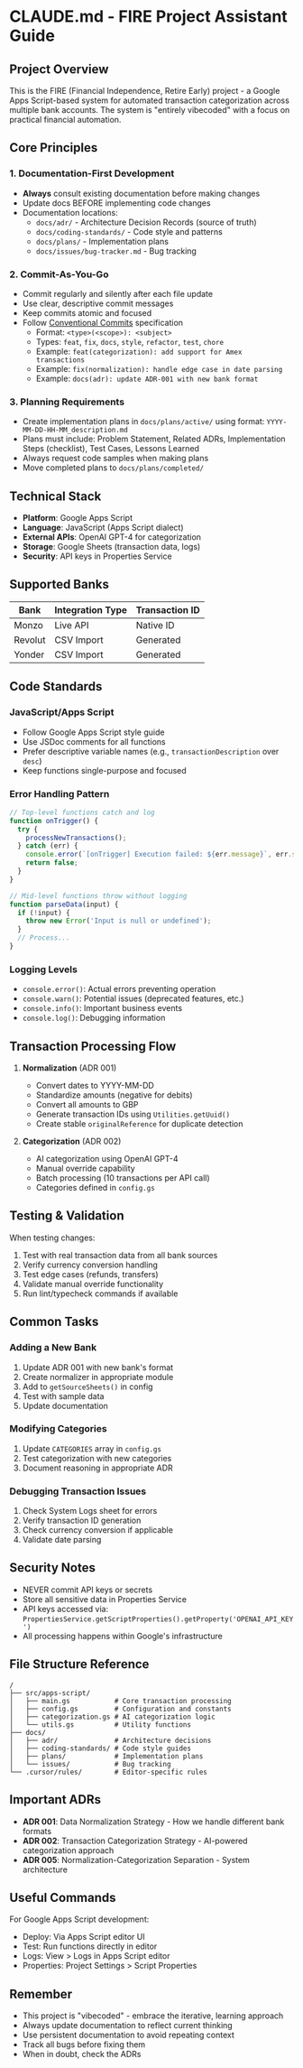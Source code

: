 # CLAUDE.md - FIRE Project Assistant Guide

## Project Overview

This is the FIRE (Financial Independence, Retire Early) project - a Google Apps Script-based system for automated transaction categorization across multiple bank accounts. The system is "entirely vibecoded" with a focus on practical financial automation.

## Core Principles

### 1. Documentation-First Development
- **Always** consult existing documentation before making changes
- Update docs BEFORE implementing code changes
- Documentation locations:
  - `docs/adr/` - Architecture Decision Records (source of truth)
  - `docs/coding-standards/` - Code style and patterns
  - `docs/plans/` - Implementation plans
  - `docs/issues/bug-tracker.md` - Bug tracking

### 2. Commit-As-You-Go
- Commit regularly and silently after each file update
- Use clear, descriptive commit messages
- Keep commits atomic and focused
- Follow [Conventional Commits](https://www.conventionalcommits.org/) specification
  - Format: `<type>(<scope>): <subject>`
  - Types: `feat`, `fix`, `docs`, `style`, `refactor`, `test`, `chore`
  - Example: `feat(categorization): add support for Amex transactions`
  - Example: `fix(normalization): handle edge case in date parsing`
  - Example: `docs(adr): update ADR-001 with new bank format`

### 3. Planning Requirements
- Create implementation plans in `docs/plans/active/` using format: `YYYY-MM-DD-HH-MM_description.md`
- Plans must include: Problem Statement, Related ADRs, Implementation Steps (checklist), Test Cases, Lessons Learned
- Always request code samples when making plans
- Move completed plans to `docs/plans/completed/`

## Technical Stack

- **Platform**: Google Apps Script
- **Language**: JavaScript (Apps Script dialect)
- **External APIs**: OpenAI GPT-4 for categorization
- **Storage**: Google Sheets (transaction data, logs)
- **Security**: API keys in Properties Service

## Supported Banks

| Bank | Integration Type | Transaction ID |
|------|-----------------|----------------|
| Monzo | Live API | Native ID |
| Revolut | CSV Import | Generated |
| Yonder | CSV Import | Generated |

## Code Standards

### JavaScript/Apps Script
- Follow Google Apps Script style guide
- Use JSDoc comments for all functions
- Prefer descriptive variable names (e.g., `transactionDescription` over `desc`)
- Keep functions single-purpose and focused

### Error Handling Pattern
```javascript
// Top-level functions catch and log
function onTrigger() {
  try {
    processNewTransactions();
  } catch (err) {
    console.error(`[onTrigger] Execution failed: ${err.message}`, err.stack);
    return false;
  }
}

// Mid-level functions throw without logging
function parseData(input) {
  if (!input) {
    throw new Error('Input is null or undefined');
  }
  // Process...
}
```

### Logging Levels
- `console.error()`: Actual errors preventing operation
- `console.warn()`: Potential issues (deprecated features, etc.)
- `console.info()`: Important business events
- `console.log()`: Debugging information

## Transaction Processing Flow

1. **Normalization** (ADR 001)
   - Convert dates to YYYY-MM-DD
   - Standardize amounts (negative for debits)
   - Convert all amounts to GBP
   - Generate transaction IDs using `Utilities.getUuid()`
   - Create stable `originalReference` for duplicate detection

2. **Categorization** (ADR 002)
   - AI categorization using OpenAI GPT-4
   - Manual override capability
   - Batch processing (10 transactions per API call)
   - Categories defined in `config.gs`

## Testing & Validation

When testing changes:
1. Test with real transaction data from all bank sources
2. Verify currency conversion handling
3. Test edge cases (refunds, transfers)
4. Validate manual override functionality
5. Run lint/typecheck commands if available

## Common Tasks

### Adding a New Bank
1. Update ADR 001 with new bank's format
2. Create normalizer in appropriate module
3. Add to `getSourceSheets()` in config
4. Test with sample data
5. Update documentation

### Modifying Categories
1. Update `CATEGORIES` array in `config.gs`
2. Test categorization with new categories
3. Document reasoning in appropriate ADR

### Debugging Transaction Issues
1. Check System Logs sheet for errors
2. Verify transaction ID generation
3. Check currency conversion if applicable
4. Validate date parsing

## Security Notes

- NEVER commit API keys or secrets
- Store all sensitive data in Properties Service
- API keys accessed via: `PropertiesService.getScriptProperties().getProperty('OPENAI_API_KEY')`
- All processing happens within Google's infrastructure

## File Structure Reference

```
/
├── src/apps-script/
│   ├── main.gs           # Core transaction processing
│   ├── config.gs         # Configuration and constants
│   ├── categorization.gs # AI categorization logic
│   └── utils.gs          # Utility functions
├── docs/
│   ├── adr/              # Architecture decisions
│   ├── coding-standards/ # Code style guides
│   ├── plans/            # Implementation plans
│   └── issues/           # Bug tracking
└── .cursor/rules/        # Editor-specific rules
```

## Important ADRs

- **ADR 001**: Data Normalization Strategy - How we handle different bank formats
- **ADR 002**: Transaction Categorization Strategy - AI-powered categorization approach
- **ADR 005**: Normalization-Categorization Separation - System architecture

## Useful Commands

For Google Apps Script development:
- Deploy: Via Apps Script editor UI
- Test: Run functions directly in editor
- Logs: View > Logs in Apps Script editor
- Properties: Project Settings > Script Properties

## Remember

- This project is "vibecoded" - embrace the iterative, learning approach
- Always update documentation to reflect current thinking
- Use persistent documentation to avoid repeating context
- Track all bugs before fixing them
- When in doubt, check the ADRs